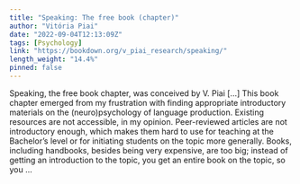 ```yaml
---
title: "Speaking: The free book (chapter)"
author: "Vitória Piai"
date: "2022-09-04T12:13:09Z"
tags: [Psychology]
link: "https://bookdown.org/v_piai_research/speaking/"
length_weight: "14.4%"
pinned: false
---
```


Speaking, the free book chapter, was conceived by V. Piai [...] This book chapter emerged from my frustration with finding appropriate introductory materials on the (neuro)psychology of language production. Existing resources are not accessible, in my opinion. Peer-reviewed articles are not introductory enough, which makes them hard to use for teaching at the Bachelor’s level or for initiating students on the topic more generally. Books, including handbooks, besides being very expensive, are too big; instead of getting an introduction to the topic, you get an entire book on the topic, so you ...
